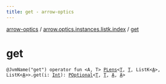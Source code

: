 ```yaml
---
title: get - arrow-optics
---
```


[arrow-optics](../index.html) / [arrow.optics.instances.listk.index](index.html) / [get](./get.html)

# get

`@JvmName("get") operator fun <A, T> `[`PLens`](../arrow.optics/-p-lens/index.html)`<`[`T`](get.html#T)`, `[`T`](get.html#T)`, ListK<`[`A`](get.html#A)`>, ListK<`[`A`](get.html#A)`>>.get(i: `[`Int`](https://kotlinlang.org/api/latest/jvm/stdlib/kotlin/-int/index.html)`): `[`POptional`](../arrow.optics/-p-optional/index.html)`<`[`T`](get.html#T)`, `[`T`](get.html#T)`, `[`A`](get.html#A)`, `[`A`](get.html#A)`>`